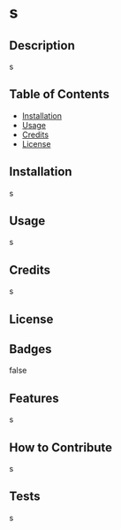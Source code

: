 # s

  ## Description
  s
  
  ## Table of Contents
  
  - [Installation](#installation)
  - [Usage](#usage)
  - [Credits](#credits)
  - [License](#license)
  
  ## Installation
  s
  
  ## Usage
  s
  
  ## Credits
  s
 
  
  ## License
  
  
  ## Badges
  false
  

  ## Features
  s
  
  
  ## How to Contribute
  s
  
  
  ## Tests
  s

